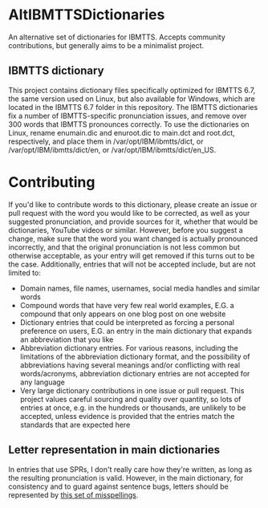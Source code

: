 # AltIBMTTSDictionaries
An alternative set of dictionaries for IBMTTS.
Accepts community contributions, but generally aims to be a minimalist project.
## IBMTTS dictionary
This project contains dictionary files specifically optimized for IBMTTS 6.7, the same version used on Linux, but also available for Windows, which are located in the IBMTTS 6.7 folder in this repository. The IBMTTS dictionaries fix a number of IBMTTS-specific pronunciation issues, and remove over 300 words that IBMTTS pronounces correctly. To use the dictionaries on Linux, rename enumain.dic and enuroot.dic to main.dct and root.dct, respectively, and place them in /var/opt/IBM/ibmtts/dict, or /var/opt/IBM/ibmtts/dict/en, or /var/opt/IBM/ibmtts/dict/en_US.
# Contributing
If you'd like to contribute words to this dictionary, please create an issue or pull request with the word you would like to be corrected, as well as your suggested pronunciation, and provide sources for it, whether that would be dictionaries, YouTube videos or similar. However, before you suggest a change, make sure that the word you want changed is actually pronounced incorrectly, and that the original pronunciation is not less common but otherwise acceptable, as your entry will get removed if this turns out to be the case. Additionally, entries that will not be accepted include, but are not limited to:
* Domain names, file names, usernames, social media handles and similar words
* Compound words that have very few real world examples, E.G. a compound that only appears on one blog post on one website
* Dictionary entries that could be interpreted as forcing a personal preference on users, E.G. an entry in the main dictionary that expands an abbreviation that you like
* Abbreviation dictionary entries. For various reasons, including the limitations of the abbreviation dictionary format, and the possibility of abbreviations having several meanings and/or conflicting with real words/acronyms, abbreviation dictionary entries are not accepted for any language
* Very large dictionary contributions in one issue or pull request. This project values careful sourcing and quality over quantity, so lots of entries at once, e.g. in the hundreds or thousands, are unlikely to be accepted, unless evidence is provided that the entries match the standards that are expected here

## Letter representation in main dictionaries
In entries that use SPRs, I don't really care how they're written, as long as the resulting pronunciation is valid.  However, in the main dictionary, for consistency and to guard against sentence bugs, letters should be represented by [this set of misspellings](https://github.com/Mohamed00/AltIBMTTSDictionaries/blob/master/doc/main%20dictionary%20spellings.md).
